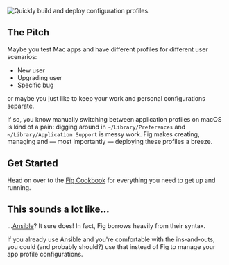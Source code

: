 ![Quickly build and deploy configuration profiles.](https://ashur.cab/fig/banner.png)

## The Pitch

Maybe you test Mac apps and have different profiles for different user scenarios:

* New user
* Upgrading user
* Specific bug

or maybe you just like to keep your work and personal configurations separate.

If so, you know manually switching between application profiles on macOS is kind of a pain: digging around in `~/Library/Preferences` and `~/Library/Application Support` is messy work. Fig makes creating, managing and — most importantly — deploying these profiles a breeze.


## Get Started

Head on over to the [Fig Cookbook](https://github.com/ashur/fig/wiki) for everything you need to get up and running.


## This sounds a lot like...

...[Ansible](http://ansible.com)? It sure does! In fact, Fig borrows heavily from their syntax.

If you already use Ansible and you're comfortable with the ins-and-outs, you could (and probably should?) use that instead of Fig to manage your app profile configurations.
